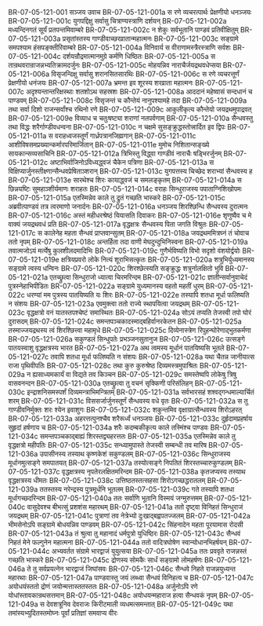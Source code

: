 BR-07-05-121-001	सञ्जय उवाच
BR-07-05-121-001a	स रणे व्यचरत्पार्थः प्रेक्षणीयो धनञ्जयः
BR-07-05-121-001c	युगपद्दिक्षु सर्वासु चित्राण्यस्त्राणि दर्शयन्
BR-07-05-121-002a	मध्यन्दिनगतं सूर्यं प्रतपन्तमिवाम्बरे
BR-07-05-121-002c	न शेकुः सर्वभूतानि पाण्डवं प्रतिवीक्षितुम्
BR-07-05-121-003a	प्रसृतांस्तस्य गाण्डीवाच्छरव्रातान्महात्मनः
BR-07-05-121-003c	सङ्ग्रामे समपश्याम हंसपङ्क्तीरिवाम्बरे
BR-07-05-121-004a	विनिवार्य स वीराणामस्त्रैरस्त्राणि सर्वशः
BR-07-05-121-004c	दर्शयन्रौद्रमात्मानमुग्रे कर्मणि धिष्ठितः
BR-07-05-121-005a	स तान्रथवरान्राजन्नभ्यतिक्रामदर्जुनः
BR-07-05-121-005c	मोहयन्निव नाराचैर्जयद्रथवधेप्सया
BR-07-05-121-006a	विसृजन्दिक्षु सर्वासु शरानसितसारथिः
BR-07-05-121-006c	स रणे व्यचरत्तूर्णं प्रेक्षणीयो धनंजयः
BR-07-05-121-007a	भ्रमन्त इव शूरस्य शरव्राता महात्मनः
BR-07-05-121-007c	अदृश्यन्तान्तरिक्षस्थाः शतशोऽथ सहस्रशः
BR-07-05-121-008a	आददानं महेष्वासं सन्दधानं च पाण्डवम्
BR-07-05-121-008c	विसृजन्तं च कौन्तेयं नानुपश्यामहे तदा
BR-07-05-121-009a	तथा सर्वा दिशो राजन्सर्वांश्च रथिनो रणे
BR-07-05-121-009c	आकुलीकृत्य कौन्तेयो जयद्रथमुपाद्रवत्
BR-07-05-121-009e	विव्याध च चतुःषष्ट्या शराणां नतपर्वणाम्
BR-07-05-121-010a	सैन्धवस्तु तथा विद्धः शरैर्गाण्डीवधन्वना
BR-07-05-121-010c	न चक्षमे सुसङ्क्रुद्धस्तोत्त्रार्दित इव द्विपः
BR-07-05-121-011a	स वराहध्वजस्तूर्णं गार्ध्रपत्रानजिह्मगान्
BR-07-05-121-011c	आशीविषसमप्रख्यान्कर्मारपरिमार्जितान्
BR-07-05-121-011e	मुमोच निशितान्सङ्ख्ये सायकान्सव्यसाचिनि
BR-07-05-121-012a	त्रिभिस्तु विद्ध्वा गाण्डीवं नाराचैः षड्भिरर्जुनम्
BR-07-05-121-012c	अष्टाभिर्वाजिनोऽविध्यद्ध्वजं चैकेन पत्रिणा
BR-07-05-121-013a	स विक्षिप्यार्जुनस्तीक्ष्णान्सैन्धवप्रेषिताञ्शरान्
BR-07-05-121-013c	युगपत्तस्य चिच्छेद शराभ्यां सैन्धवस्य ह
BR-07-05-121-013e	सारथेश्च शिरः कायाद्ध्वजं च समलङ्कृतम्
BR-07-05-121-014a	स छिन्नयष्टिः सुमहाञ्शीर्यमाणः शराहतः
BR-07-05-121-014c	वराहः सिन्धुराजस्य पपाताग्निशिखोपमः
BR-07-05-121-015a	एतस्मिन्नेव काले तु द्रुतं गच्छति भास्करे
BR-07-05-121-015c	अब्रवीत्पाण्डवं तत्र त्वरमाणो जनार्दनः
BR-07-05-121-016a	धनञ्जय शिरश्छिन्धि सैन्धवस्य दुरात्मनः
BR-07-05-121-016c	अस्तं महीधरश्रेष्ठं यियासति दिवाकरः
BR-07-05-121-016e	शृणुष्वैव च मे वाक्यं जयद्रथवधं प्रति
BR-07-05-121-017a	वृद्धक्षत्रः सैन्धवस्य पिता जगति विश्रुतः
BR-07-05-121-017c	स कालेनेह महता सैन्धवं प्राप्तवान्सुतम्
BR-07-05-121-018a	जयद्रथममित्रघ्नं तं चोवाच ततो नृपम्
BR-07-05-121-018c	अन्तर्हिता तदा वाणी मेघदुन्दुभिनिस्वना
BR-07-05-121-019a	तवात्मजोऽयं मर्त्येषु कुलशीलदमादिभिः
BR-07-05-121-019c	गुणैर्भविष्यति विभो सदृशो वंशयोर्द्वयोः
BR-07-05-121-019e	क्षत्रियप्रवरो लोके नित्यं शूराभिसत्कृतः
BR-07-05-121-020a	शत्रुभिर्युध्यमानस्य सङ्ग्रामे त्वस्य धन्विनः
BR-07-05-121-020c	शिरश्छेत्स्यति सङ्क्रुद्धः शत्रुर्नालक्षितो भुवि
BR-07-05-121-021a	एतच्छ्रुत्वा सिन्धुराजो ध्यात्वा चिरमरिन्दम
BR-07-05-121-021c	ज्ञातीन्सर्वानुवाचेदं पुत्रस्नेहाभिपीडितः
BR-07-05-121-022a	सङ्ग्रामे युध्यमानस्य वहतो महतीं धुरम्
BR-07-05-121-022c	धरण्यां मम पुत्रस्य पातयिष्यति यः शिरः
BR-07-05-121-022e	तस्यापि शतधा मूर्धा फलिष्यति न संशयः
BR-07-05-121-023a	एवमुक्त्वा ततो राज्ये स्थापयित्वा जयद्रथम्
BR-07-05-121-023c	वृद्धक्षत्रो वनं यातस्तपश्चेष्टं समास्थितः
BR-07-05-121-024a	सोऽयं तप्यति तेजस्वी तपो घोरं दुरासदम्
BR-07-05-121-024c	समन्तपञ्चकादस्माद्बहिर्वानरकेतन
BR-07-05-121-025a	तस्माज्जयद्रथस्य त्वं शिरश्छित्त्वा महामृधे
BR-07-05-121-025c	दिव्येनास्त्रेण रिपुहन्घोरेणाद्भुतकर्मणा
BR-07-05-121-026a	सकुण्डलं सिन्धुपतेः प्रभञ्जनसुतानुज
BR-07-05-121-026c	उत्सङ्गे पातयस्वाशु वृद्धक्षत्रस्य भारत
BR-07-05-121-027a	अथ त्वमस्य मूर्धानं पातयिष्यसि भूतले
BR-07-05-121-027c	तवापि शतधा मूर्धा फलिष्यति न संशयः
BR-07-05-121-028a	यथा चैतन्न जानीयात्स राजा पृथिवीपतिः
BR-07-05-121-028c	तथा कुरु कुरुश्रेष्ठ दिव्यमस्त्रमुपाश्रितः
BR-07-05-121-029a	न ह्यसाध्यमकार्यं वा विद्यते तव किञ्चन
BR-07-05-121-029c	समस्तेष्वपि लोकेषु त्रिषु वासवनन्दन
BR-07-05-121-030a	एतच्छ्रुत्वा तु वचनं सृक्किणी परिसंलिहन्
BR-07-05-121-030c	इन्द्राशनिसमस्पर्शं दिव्यमन्त्राभिमन्त्रितम्
BR-07-05-121-031a	सर्वभारसहं शश्वद्गन्धमाल्यार्चितं शरम्
BR-07-05-121-031c	विससर्जार्जुनस्तूर्णं सैन्धवस्य वधे वृतः
BR-07-05-121-032a	स तु गाण्डीवनिर्मुक्तः शरः श्येन इवाशुगः
BR-07-05-121-032c	शकुन्तमिव वृक्षाग्रात्सैन्धवस्य शिरोऽहरत्
BR-07-05-121-033a	अहरत्तत्पुनश्चैव शरैरूर्ध्वं धनञ्जयः
BR-07-05-121-033c	दुर्हृदामप्रहर्षाय सुहृदां हर्षणाय च
BR-07-05-121-034a	शरैः कदम्बकीकृत्य काले तस्मिंश्च पाण्डवः
BR-07-05-121-034c	समन्तपञ्चकाद्बाह्यं शिरस्तद्व्यहरत्ततः
BR-07-05-121-035a	एतस्मिन्नेव काले तु वृद्धक्षत्रो महीपतिः
BR-07-05-121-035c	सन्ध्यामुपास्ते तेजस्वी सम्बन्धी तव मारिष
BR-07-05-121-036a	उपासीनस्य तस्याथ कृष्णकेशं सकुण्डलम्
BR-07-05-121-036c	सिन्धुराजस्य मूर्धानमुत्सङ्गे समपातयत्
BR-07-05-121-037a	तस्योत्सङ्गे निपतितं शिरस्तच्चारुकुण्डलम्
BR-07-05-121-037c	वृद्धक्षत्रस्य नृपतेरलक्षितमरिन्दम
BR-07-05-121-038a	कृतजप्यस्य तस्याथ वृद्धक्षत्रस्य धीमतः
BR-07-05-121-038c	उत्तिष्ठतस्तत्सहसा शिरोऽगच्छद्धरातलम्
BR-07-05-121-039a	ततस्तस्य नरेन्द्रस्य पुत्रमूर्धनि भूतलम्
BR-07-05-121-039c	गते तस्यापि शतधा मूर्धागच्छदरिन्दम
BR-07-05-121-040a	ततः सर्वाणि भूतानि विस्मयं जग्मुरुत्तमम्
BR-07-05-121-040c	वासुदेवश्च बीभत्सुं प्रशशंस महारथम्
BR-07-05-121-041a	ततो दृष्ट्वा विनिहतं सिन्धुराजं जयद्रथम्
BR-07-05-121-041c	पुत्राणां तव नेत्रेभ्यो दुःखाद्बह्वपतज्जलम्
BR-07-05-121-042a	भीमसेनोऽपि सङ्ग्रामे बोधयन्निव पाण्डवम्
BR-07-05-121-042c	सिंहनादेन महता पूरयामास रोदसी
BR-07-05-121-043a	तं श्रुत्वा तु महानादं धर्मपुत्रो युधिष्ठिरः
BR-07-05-121-043c	सैन्धवं निहतं मेने फल्गुनेन महात्मना
BR-07-05-121-044a	ततो वादित्रघोषेण स्वान्योधानभिहर्षयन्
BR-07-05-121-044c	अभ्यवर्तत संग्रामे भारद्वाजं युयुत्सया
BR-07-05-121-045a	ततः प्रववृते राजन्नस्तं गच्छति भास्करे
BR-07-05-121-045c	द्रोणस्य सोमकैः सार्धं सङ्ग्रामो लोमहर्षणः
BR-07-05-121-046a	ते तु सर्वप्रयत्नेन भारद्वाजं जिघांसवः
BR-07-05-121-046c	सैन्धवे निहते राजन्नयुध्यन्त महारथाः
BR-07-05-121-047a	पाण्डवास्तु जयं लब्ध्वा सैन्धवं विनिहत्य च
BR-07-05-121-047c	अयोधयंस्ततो द्रोणं जयोन्मत्तास्ततस्ततः
BR-07-05-121-048a	अर्जुनोऽपि रणे योधांस्तावकान्रथसत्तमान्
BR-07-05-121-048c	अयोधयन्महाराज हत्वा सैन्धवकं नृपम्
BR-07-05-121-049a	स देवशत्रूनिव देवराजः किरीटमाली व्यधमत्समन्तात्
BR-07-05-121-049c	यथा तमांस्यभ्युदितस्तमोघ्नः पूर्वां प्रतिज्ञां समवाप्य वीरः

